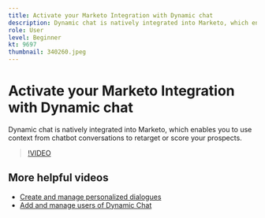 ```yaml
---
title: Activate your Marketo Integration with Dynamic chat
description: Dynamic chat is natively integrated into Marketo, which enables you to use context from chatbot conversations to retarget or score your prospects.
role: User
level: Beginner
kt: 9697
thumbnail: 340260.jpeg
---
```


# Activate your Marketo Integration with Dynamic chat

Dynamic chat is natively integrated into Marketo, which enables you to use context from chatbot conversations to retarget or score your prospects.

>[!VIDEO](https://video.tv.adobe.com/v/340260/?quality=12&learn=on)

## More helpful videos

* [Create and manage personalized dialogues](dynamic-chat/dialogue-management.md)
* [Add and manage users of Dynamic Chat](dynamic-chat/user-management)
